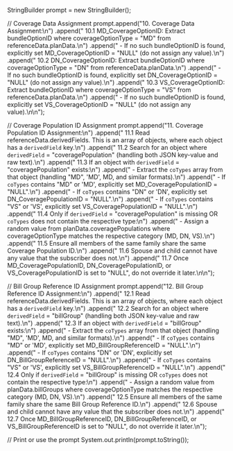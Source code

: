 StringBuilder prompt = new StringBuilder();

// Coverage Data Assignment
prompt.append("10. Coverage Data Assignment:\n")
      .append("  10.1 MD_CoverageOptionID: Extract bundleOptionID where coverageOptionType = \"MD\" from referenceData.planData.\n")
      .append("       - If no such bundleOptionID is found, explicitly set MD_CoverageOptionID = \"NULL\" (do not assign any value).\n")
      .append("  10.2 DN_CoverageOptionID: Extract bundleOptionID where coverageOptionType = \"DN\" from referenceData.planData.\n")
      .append("       - If no such bundleOptionID is found, explicitly set DN_CoverageOptionID = \"NULL\" (do not assign any value).\n")
      .append("  10.3 VS_CoverageOptionID: Extract bundleOptionID where coverageOptionType = \"VS\" from referenceData.planData.\n")
      .append("       - If no such bundleOptionID is found, explicitly set VS_CoverageOptionID = \"NULL\" (do not assign any value).\n\n");

// Coverage Population ID Assignment
prompt.append("11. Coverage Population ID Assignment:\n")
      .append("  11.1 Read referenceData.derivedFields. This is an array of objects, where each object has a `derivedField` key.\n")
      .append("  11.2 Search for an object where `derivedField` = \"coveragePopulation\" (handling both JSON key-value and raw text).\n")
      .append("  11.3 If an object with `derivedField` = \"coveragePopulation\" exists:\n")
      .append("       - Extract the `coTypes` array from that object (handling \"MD\", 'MD', MD, and similar formats).\n")
      .append("       - If `coTypes` contains \"MD\" or 'MD', explicitly set MD_CoveragePopulationID = \"NULL\".\n")
      .append("       - If `coTypes` contains \"DN\" or 'DN', explicitly set DN_CoveragePopulationID = \"NULL\".\n")
      .append("       - If `coTypes` contains \"VS\" or 'VS', explicitly set VS_CoveragePopulationID = \"NULL\".\n")
      .append("  11.4 Only if `derivedField` = \"coveragePopulation\" is missing OR `coTypes` does not contain the respective type:\n")
      .append("       - Assign a random value from planData.coveragePopulations where coverageOptionType matches the respective category (MD, DN, VS).\n")
      .append("  11.5 Ensure all members of the same family share the same Coverage Population ID.\n")
      .append("  11.6 Spouse and child cannot have any value that the subscriber does not.\n")
      .append("  11.7 Once MD_CoveragePopulationID, DN_CoveragePopulationID, or VS_CoveragePopulationID is set to \"NULL\", do not override it later.\n\n");

// Bill Group Reference ID Assignment
prompt.append("12. Bill Group Reference ID Assignment:\n")
      .append("  12.1 Read referenceData.derivedFields. This is an array of objects, where each object has a `derivedField` key.\n")
      .append("  12.2 Search for an object where `derivedField` = \"billGroup\" (handling both JSON key-value and raw text).\n")
      .append("  12.3 If an object with `derivedField` = \"billGroup\" exists:\n")
      .append("       - Extract the `coTypes` array from that object (handling \"MD\", 'MD', MD, and similar formats).\n")
      .append("       - If `coTypes` contains \"MD\" or 'MD', explicitly set MD_BillGroupReferenceID = \"NULL\".\n")
      .append("       - If `coTypes` contains \"DN\" or 'DN', explicitly set DN_BillGroupReferenceID = \"NULL\".\n")
      .append("       - If `coTypes` contains \"VS\" or 'VS', explicitly set VS_BillGroupReferenceID = \"NULL\".\n")
      .append("  12.4 Only if `derivedField` = \"billGroup\" is missing OR `coTypes` does not contain the respective type:\n")
      .append("       - Assign a random value from planData.billGroups where coverageOptionType matches the respective category (MD, DN, VS).\n")
      .append("  12.5 Ensure all members of the same family share the same Bill Group Reference ID.\n")
      .append("  12.6 Spouse and child cannot have any value that the subscriber does not.\n")
      .append("  12.7 Once MD_BillGroupReferenceID, DN_BillGroupReferenceID, or VS_BillGroupReferenceID is set to \"NULL\", do not override it later.\n");

// Print or use the prompt
System.out.println(prompt.toString());
